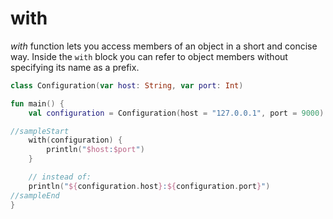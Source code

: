 # with

*with* function lets you access members of an object in a short and concise way. Inside the `with` block you can refer to object members without specifying its name as a prefix. 

<div class="language-kotlin" theme="idea" data-min-compiler-version="1.3">

```kotlin
class Configuration(var host: String, var port: Int) 

fun main() {
    val configuration = Configuration(host = "127.0.0.1", port = 9000) 

//sampleStart
    with(configuration) {
        println("$host:$port")
    }

    // instead of:
    println("${configuration.host}:${configuration.port}")    
//sampleEnd
}
```

</div>
